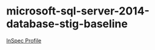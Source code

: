 # microsoft-sql-server-2014-database-stig-baseline  

[InSpec Profile](https://github.com/mitre/microsoft-sql-server-2014-database-stig-baseline)			


<Accordian/>
